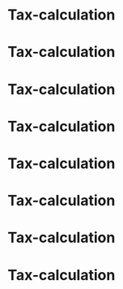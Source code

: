 # Tax-calculation
# Tax-calculation
# Tax-calculation
# Tax-calculation
# Tax-calculation
# Tax-calculation
# Tax-calculation
# Tax-calculation
